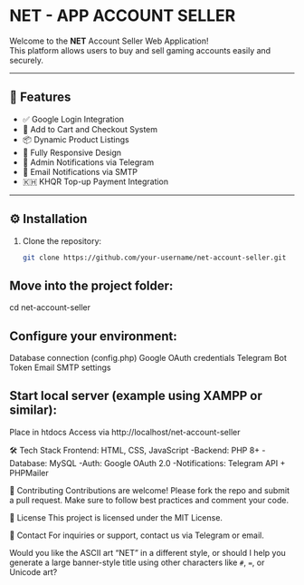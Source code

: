 # NET - APP ACCOUNT SELLER

Welcome to the **NET** Account Seller Web Application!  
This platform allows users to buy and sell gaming accounts easily and securely.

---

## 🌟 Features

- ✅ Google Login Integration
- 🛒 Add to Cart and Checkout System
- 📦 Dynamic Product Listings
- 📱 Fully Responsive Design
- 🔔 Admin Notifications via Telegram
- 📧 Email Notifications via SMTP
- 🇰🇭 KHQR Top-up Payment Integration

---

## ⚙️ Installation

1. Clone the repository:
   ```bash
   git clone https://github.com/your-username/net-account-seller.git

   
## Move into the project folder:
cd net-account-seller

## Configure your environment:
Database connection (config.php)
Google OAuth credentials
Telegram Bot Token
Email SMTP settings

## Start local server (example using XAMPP or similar):
Place in htdocs
Access via http://localhost/net-account-seller

🛠 Tech Stack
Frontend: HTML, CSS, JavaScript
-Backend: PHP 8+
-Database: MySQL
-Auth: Google OAuth 2.0
-Notifications: Telegram API + PHPMailer

🤝 Contributing
Contributions are welcome!
Please fork the repo and submit a pull request.
Make sure to follow best practices and comment your code.

📜 License
This project is licensed under the MIT License.

📧 Contact
For inquiries or support, contact us via Telegram or email.


Would you like the ASCII art “NET” in a different style, or should I help you generate a large banner-style title using other characters like `#`, `=`, or Unicode art?
